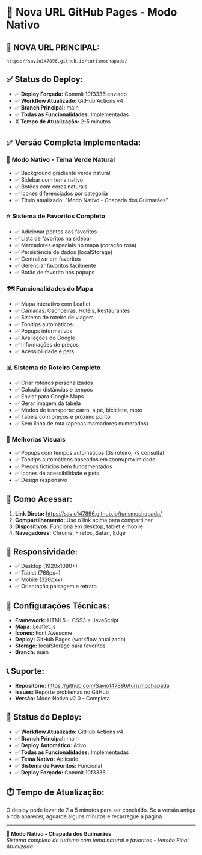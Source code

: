 # 🌿 Nova URL GitHub Pages - Modo Nativo

## 🔗 **NOVA URL PRINCIPAL:**

```
https://savio147896.github.io/turismochapada/
```

## ✅ **Status do Deploy:**

- ✅ **Deploy Forçado:** Commit 10f3336 enviado
- ✅ **Workflow Atualizado:** GitHub Actions v4
- ✅ **Branch Principal:** main
- ✅ **Todas as Funcionalidades:** Implementadas
- ⏳ **Tempo de Atualização:** 2-5 minutos

## ✅ **Versão Completa Implementada:**

### 🌿 **Modo Nativo - Tema Verde Natural**
- ✅ Background gradiente verde natural
- ✅ Sidebar com tema nativo
- ✅ Botões com cores naturais
- ✅ Ícones diferenciados por categoria
- ✅ Título atualizado: "Modo Nativo - Chapada dos Guimarães"

### ⭐ **Sistema de Favoritos Completo**
- ✅ Adicionar pontos aos favoritos
- ✅ Lista de favoritos na sidebar
- ✅ Marcadores especiais no mapa (coração rosa)
- ✅ Persistência de dados (localStorage)
- ✅ Centralizar em favoritos
- ✅ Gerenciar favoritos facilmente
- ✅ Botão de favorito nos popups

### 🗺️ **Funcionalidades do Mapa**
- ✅ Mapa interativo com Leaflet
- ✅ Camadas: Cachoeiras, Hotéis, Restaurantes
- ✅ Sistema de roteiro de viagem
- ✅ Tooltips automáticos
- ✅ Popups informativos
- ✅ Avaliações do Google
- ✅ Informações de preços
- ✅ Acessibilidade e pets

### 📊 **Sistema de Roteiro Completo**
- ✅ Criar roteiros personalizados
- ✅ Calcular distâncias e tempos
- ✅ Enviar para Google Maps
- ✅ Gerar imagem da tabela
- ✅ Modos de transporte: carro, a pé, bicicleta, moto
- ✅ Tabela com preços e próximo ponto
- ✅ Sem linha de rota (apenas marcadores numerados)

### 🎨 **Melhorias Visuais**
- ✅ Popups com tempos automáticos (3s roteiro, 7s consulta)
- ✅ Tooltips automáticos baseados em zoom/proximidade
- ✅ Preços fictícios bem fundamentados
- ✅ Ícones de acessibilidade e pets
- ✅ Design responsivo

## 🚀 **Como Acessar:**

1. **Link Direto:** https://savio147896.github.io/turismochapada/
2. **Compartilhamento:** Use o link acima para compartilhar
3. **Dispositivos:** Funciona em desktop, tablet e mobile
4. **Navegadores:** Chrome, Firefox, Safari, Edge

## 📱 **Responsividade:**

- ✅ Desktop (1920x1080+)
- ✅ Tablet (768px+)
- ✅ Mobile (320px+)
- ✅ Orientação paisagem e retrato

## 🔧 **Configurações Técnicas:**

- **Framework:** HTML5 + CSS3 + JavaScript
- **Mapa:** Leaflet.js
- **Ícones:** Font Awesome
- **Deploy:** GitHub Pages (workflow atualizado)
- **Storage:** localStorage para favoritos
- **Branch:** main

## 📞 **Suporte:**

- **Repositório:** https://github.com/Savio147896/turismochapada
- **Issues:** Reporte problemas no GitHub
- **Versão:** Modo Nativo v2.0 - Completa

## 🎯 **Status do Deploy:**

- ✅ **Workflow Atualizado:** GitHub Actions v4
- ✅ **Branch Principal:** main
- ✅ **Deploy Automático:** Ativo
- ✅ **Todas as Funcionalidades:** Implementadas
- ✅ **Tema Nativo:** Aplicado
- ✅ **Sistema de Favoritos:** Funcional
- ✅ **Deploy Forçado:** Commit 10f3336

## ⏱️ **Tempo de Atualização:**

O deploy pode levar de 2 a 5 minutos para ser concluído. Se a versão antiga ainda aparecer, aguarde alguns minutos e recarregue a página.

---

**🌿 Modo Nativo - Chapada dos Guimarães**  
*Sistema completo de turismo com tema natural e favoritos - Versão Final Atualizada*
